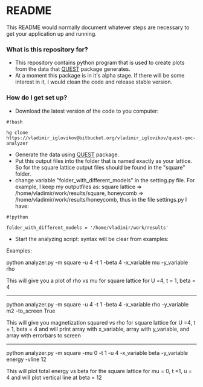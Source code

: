 # README #

This README would normally document whatever steps are necessary to get your application up and running.

### What is this repository for? ###

* This repository contains python program that is used to create plots from the data that [QUEST](quest-qmc.googlecode.com)  package generates.
* At a moment this package is in it's alpha stage. If there will be some interest in it, I would clean the code and release stable version.
### How do I get set up? ###

* Download the latest version of the code to you computer:

```
#!bash

hg clone https://vladimir_iglovikov@bitbucket.org/vladimir_iglovikov/quest-qmc-analyzer
```

* Generate the data using [QUEST](quest-qmc.googlecode.com) package.
* Put this output files into the folder that is named exactly as your lattice. So for the square lattice output files should be found in the "square" folder.
* change variable "folder_with_different_models" in the setting.py file. For example, I keep my outputfiles as:
square lattice => /home/vladimir/work/results/square, honeycomb => /home/vladimir/work/results/honeycomb, thus in the file settings.py I have:

```
#!python

folder_with_different_models = '/home/vladimir/work/results'
```


* Start the analyzing script:
syntax will be clear from examples:


Examples:

python analyzer.py -m square -u 4 -t 1 -beta 4 -x_variable mu -y_variable rho


This will give you a plot of rho vs mu for square lattice for U =4, t = 1, beta = 4


----


python analyzer.py -m square -u 4 -t 1 -beta 4 -x_variable rho -y_variable m2 -to_screen True


This will give you magnetization squared vs rho for square lattice for U =4, t = 1, beta = 4 and will print array with x_variable, array with y_variable, and array with errorbars to screen

----
python analyzer.py -m square -mu 0 -t 1 -u 4 -x_variable beta -y_variable energy -vline 12

This will plot total energy vs beta for the square lattice for mu = 0, t =1, u = 4 and will plot vertical line at beta = 12

